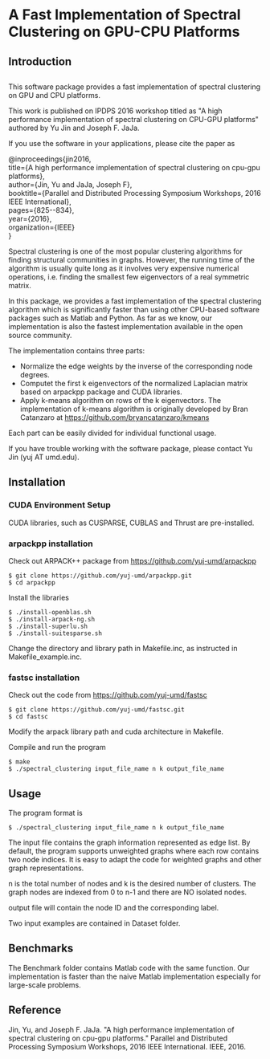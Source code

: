 # A Fast Implementation of Spectral Clustering on GPU-CPU Platforms

## Introduction
##

This software package provides a fast implementation of spectral clustering on GPU and CPU platforms. 

This work is published on IPDPS 2016 workshop titled as "A high performance implementation of spectral clustering on CPU-GPU platforms" authored by Yu Jin and Joseph F. JaJa. 

If you use the software in your applications, please cite the paper as


@inproceedings{jin2016,  
  title={A high performance implementation of spectral clustering on cpu-gpu platforms},  
  author={Jin, Yu and JaJa, Joseph F},  
  booktitle={Parallel and Distributed Processing Symposium Workshops, 2016 IEEE International},  
  pages={825--834},  
  year={2016},  
  organization={IEEE}  
}



Spectral clustering is one of the most popular clustering algorithms for finding structural communities in graphs. However, the running time of the algorithm is usually quite long as it involves very expensive numerical operations, i.e. finding the smallest few eigenvectors of a real symmetric matrix. 

In this package, we provides a fast implementation of the spectral clustering algorithm which is significantly faster than using other CPU-based software packages such as Matlab and Python. As far as we know, our implementation is also the fastest implementation available in the open source community. 

The implementation contains three parts:

- Normalize the edge weights by the inverse of the corresponding node degrees.
- Computet the first k eigenvectors of the normalized Laplacian matrix based on arpackpp package and CUDA libraries.
- Apply k-means algorithm on rows of the k eigenvectors. The implementation of k-means algorithm is originally developed by Bran Catanzaro at https://github.com/bryancatanzaro/kmeans

Each part can be easily divided for individual functional usage. 

If you have trouble working with the software package, please contact Yu Jin (yuj AT umd.edu).


## Installation
### CUDA Environment Setup
CUDA libraries, such as CUSPARSE, CUBLAS and Thrust are pre-installed. 

### arpackpp installation
Check out ARPACK++ package from https://github.com/yuj-umd/arpackpp

```
$ git clone https://github.com/yuj-umd/arpackpp.git
$ cd arpackpp
```

Install the libraries

```
$ ./install-openblas.sh
$ ./install-arpack-ng.sh
$ ./install-superlu.sh
$ ./install-suitesparse.sh

```
Change the directory and library path in Makefile.inc, as instructed in Makefile_example.inc.

### fastsc installation
Check out the code from https://github.com/yuj-umd/fastsc

```
$ git clone https://github.com/yuj-umd/fastsc.git
$ cd fastsc
```
Modify the arpack library path and cuda architecture in Makefile.

Compile and run the program
```
$ make
$ ./spectral_clustering input_file_name n k output_file_name
```

## Usage
The program format is 
```
$ ./spectral_clustering input_file_name n k output_file_name
```

The input file contains the graph information represented as edge list. By default, the program supports unweighted graphs where each row contains two node indices. It is easy to adapt the code for weighted graphs and other graph representations. 

n is the total number of nodes and k is the desired number of clusters. The graph nodes are indexed from 0 to n-1 and there are NO isolated nodes.

output file will contain the node ID and the corresponding label.

Two input examples are contained in Dataset folder.

## Benchmarks
The Benchmark folder contains Matlab code with the same function. Our implementation is faster than the naive Matlab implementation especially for large-scale problems. 


## Reference
Jin, Yu, and Joseph F. JaJa. "A high performance implementation of spectral clustering on cpu-gpu platforms." Parallel and Distributed Processing Symposium Workshops, 2016 IEEE International. IEEE, 2016.

